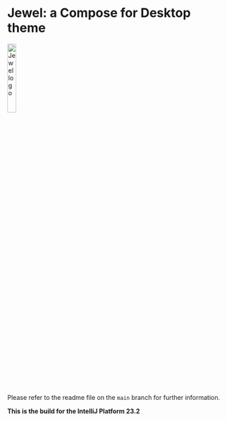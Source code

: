 # Jewel: a Compose for Desktop theme

<img alt="Jewel logo" src="art/jewel-logo.svg"  width="20%"/>

Please refer to the readme file on the `main` branch for further information.
 
**This is the build for the IntelliJ Platform 23.2**
